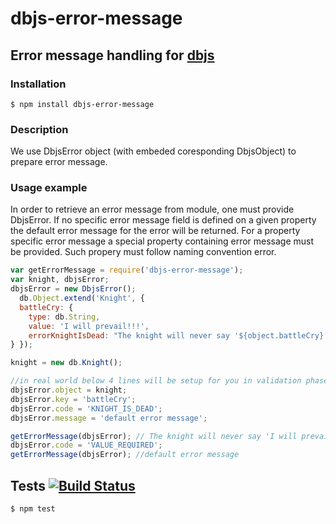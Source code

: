 # dbjs-error-message
## Error message handling for [dbjs](https://github.com/medikoo/dbjs)

### Installation

	$ npm install dbjs-error-message

### Description

We use DbjsError object (with embeded coresponding DbjsObject) to prepare error message.

### Usage example

In order to retrieve an error message from module, one must provide DbjsError. If no specific error message field is defined on a given property the default error message for the error will be returned. For a property specific error message a special property containing error message must be provided. Such propery must follow naming convention error<DbjsErrorCodeCamelCase>.

```javascript
var getErrorMessage = require('dbjs-error-message');
var knight, dbjsError;
dbjsError = new DbjsError();
  db.Object.extend('Knight', {
  battleCry: {
    type: db.String,
    value: 'I will prevail!!!',
    errorKnightIsDead: "The knight will never say '${object.battleCry}' again"
} });

knight = new db.Knight();

//in real world below 4 lines will be setup for you in validation phase
dbjsError.object = knight;
dbjsError.key = 'battleCry';
dbjsError.code = 'KNIGHT_IS_DEAD';
dbjsError.message = 'default error message';

getErrorMessage(dbjsError); // The knight will never say 'I will prevail!!!' again
dbjsError.code = 'VALUE_REQUIRED';
getErrorMessage(dbjsError); //default error message

```

## Tests [![Build Status](https://travis-ci.org/kamsi/dbjs-error-message.svg)](https://travis-ci.org/kamsi/dbjs-error-message)

	$ npm test
